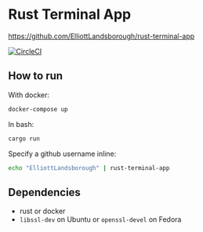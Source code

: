 # Rust Terminal App

https://github.com/ElliottLandsborough/rust-terminal-app

[![CircleCI](https://dl.circleci.com/status-badge/img/gh/ElliottLandsborough/rust-terminal-app/tree/main.svg?style=svg)](https://dl.circleci.com/status-badge/redirect/gh/ElliottLandsborough/rust-terminal-app/tree/main)

## How to run

With docker:

```bash
docker-compose up
```

In bash:

```bash
cargo run
```

Specify a github username inline:

```bash
echo "ElliottLandsborough" | rust-terminal-app
```

## Dependencies

- rust or docker
- `libssl-dev` on Ubuntu or `openssl-devel` on Fedora